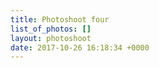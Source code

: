 ```yaml
---
title: Photoshoot four
list_of_photos: []
layout: photoshoot
date: 2017-10-26 16:18:34 +0000
---
```

